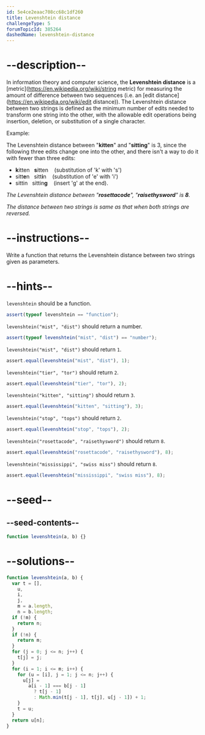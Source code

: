 ```yaml
---
id: 5e4ce2eaac708cc68c1df260
title: Levenshtein distance
challengeType: 5
forumTopicId: 385264
dashedName: levenshtein-distance
---
```


# --description--

In information theory and computer science, the **Levenshtein distance** is a [metric](https://en.wikipedia.org/wiki/string metric) for measuring the amount of difference between two sequences (i.e. an [edit distance](https://en.wikipedia.org/wiki/edit distance)). The Levenshtein distance between two strings is defined as the minimum number of edits needed to transform one string into the other, with the allowable edit operations being insertion, deletion, or substitution of a single character.

Example:

The Levenshtein distance between "**kitten**" and "**sitting**" is 3, since the following three edits change one into the other, and there isn't a way to do it with fewer than three edits:

<ul>
  <li><strong>k</strong>itten   <strong>s</strong>itten    (substitution of 'k' with 's')</li>
  <li>sitt<strong>e</strong>n   sitt<strong>i</strong>n    (substitution of 'e' with 'i')</li>
  <li>sittin   sittin<strong>g</strong>    (insert 'g' at the end).</li>
</ul>

_The Levenshtein distance between "**rosettacode**", "**raisethysword**" is **8**._

_The distance between two strings is same as that when both strings are reversed._

# --instructions--

Write a function that returns the Levenshtein distance between two strings given as parameters.

# --hints--

`levenshtein` should be a function.

```js
assert(typeof levenshtein == "function");
```

`levenshtein("mist", "dist")` should return a number.

```js
assert(typeof levenshtein("mist", "dist") == "number");
```

`levenshtein("mist", "dist")` should return `1`.

```js
assert.equal(levenshtein("mist", "dist"), 1);
```

`levenshtein("tier", "tor")` should return `2`.

```js
assert.equal(levenshtein("tier", "tor"), 2);
```

`levenshtein("kitten", "sitting")` should return `3`.

```js
assert.equal(levenshtein("kitten", "sitting"), 3);
```

`levenshtein("stop", "tops")` should return `2`.

```js
assert.equal(levenshtein("stop", "tops"), 2);
```

`levenshtein("rosettacode", "raisethysword")` should return `8`.

```js
assert.equal(levenshtein("rosettacode", "raisethysword"), 8);
```

`levenshtein("mississippi", "swiss miss")` should return `8`.

```js
assert.equal(levenshtein("mississippi", "swiss miss"), 8);
```

# --seed--

## --seed-contents--

```js
function levenshtein(a, b) {}
```

# --solutions--

```js
function levenshtein(a, b) {
  var t = [],
    u,
    i,
    j,
    m = a.length,
    n = b.length;
  if (!m) {
    return n;
  }
  if (!n) {
    return m;
  }
  for (j = 0; j <= n; j++) {
    t[j] = j;
  }
  for (i = 1; i <= m; i++) {
    for (u = [i], j = 1; j <= n; j++) {
      u[j] =
        a[i - 1] === b[j - 1]
          ? t[j - 1]
          : Math.min(t[j - 1], t[j], u[j - 1]) + 1;
    }
    t = u;
  }
  return u[n];
}
```
